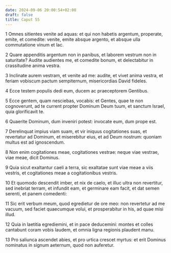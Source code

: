 ```yaml
---
date: 2024-09-06 20:00:54+02:00
draft: false
title: Caput 55
---
```





1 Omnes sitientes venite ad aquas: et qui non habetis argentum, properate, emite, et comedite: venite, emite absque argento, et absque ulla commutatione vinum et lac.

2 Quare appenditis argentum non in panibus, et laborem vestrum non in saturitate? Audite audientes me, et comedite bonum, et delectabitur in crassitudine anima vestra.

3 Inclinate aurem vestram, et venite ad me: audite, et vivet anima vestra, et feriam vobiscum pactum sempiternum, misericordias David fideles.

4 Ecce testem populis dedi eum, ducem ac praeceptorem Gentibus.

5 Ecce gentem, quam nesciebas, vocabis: et Gentes, quae te non cognoverunt, ad te current propter Dominum Deum tuum, et sanctum Israel, quia glorificavit te.

6 Quaerite Dominum, dum inveniri potest: invocate eum, dum prope est.

7 Derelinquat impius viam suam, et vir iniquus cogitationes suas, et revertatur ad Dominum, et miserebitur eius, et ad Deum nostrum: quoniam multus est ad ignoscendum.

8 Non enim cogitationes meae, cogitationes vestrae: neque viae vestrae, viae meae, dicit Dominus.

9 Quia sicut exaltantur caeli a terra, sic exaltatae sunt viae meae a viis vestris, et cogitationes meae a cogitationibus vestris.

10 Et quomodo descendit imber, et nix de caelo, et illuc ultra non revertitur, sed inebriat terram, et infundit eam, et germinare eam facit, et dat semen serenti, et panem comedenti:

11 Sic erit verbum meum, quod egredietur de ore meo: non revertetur ad me vacuum, sed faciet quaecumque volui, et prosperabitur in his, ad quae misi illud.

12 Quia in laetitia egrediemini, et in pace deducemini: montes et colles cantabunt coram vobis laudem, et omnia ligna regionis plaudent manu.

13 Pro saliunca ascendet abies, et pro urtica crescet myrtus: et erit Dominus nominatus in signum aeternum, quod non auferetur.

